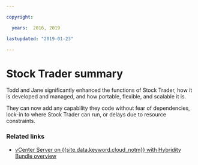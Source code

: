 ```yaml
---

copyright:

  years:  2016, 2019

lastupdated: "2019-01-23"

---
```


# Stock Trader summary

Todd and Jane significantly enhanced the functions of Stock Trader, how it is developed and managed, and how portable, flexible, and scalable it is.

They can now add any capability they code without fear of dependencies, lock-in to where Stock Trader can run, or delays due to resource constraints.

### Related links

* [vCenter Server on {{site.data.keyword.cloud_notm}} with Hybridity Bundle overview](/docs/services/vmwaresolutions/archiref/vcs/vcs-hybridity-intro.html)
